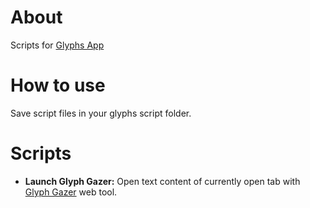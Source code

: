 # About

Scripts for [Glyphs App](https://www.glyphsapp.com/)


# How to use

Save script files in your glyphs script folder.


# Scripts

* **Launch Glyph Gazer:** Open text content of currently open tab with [Glyph Gazer](https://typeresources.github.io/glyph-gazer/) web tool.  